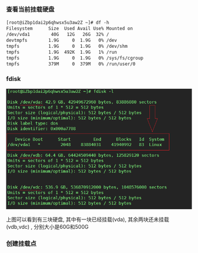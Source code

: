 ### 查看当前挂载硬盘

```
[root@iZbp1dai2p6qhwsx5u3aw2Z ~]# df -h
Filesystem      Size  Used Avail Use% Mounted on
/dev/vda1        40G   12G   26G  32% /
devtmpfs        1.9G     0  1.9G   0% /dev
tmpfs           1.9G     0  1.9G   0% /dev/shm
tmpfs           1.9G  492K  1.9G   1% /run
tmpfs           1.9G     0  1.9G   0% /sys/fs/cgroup
tmpfs           379M     0  379M   0% /run/user/0

```

### fdisk

![](/assets/mount-1.png)

上图可以看到有三块硬盘, 其中有一块已经挂载(vda), 其余两块还未挂载(vdb,vdc) , 分别大小是60G和500G

### 创建挂载点
```

```